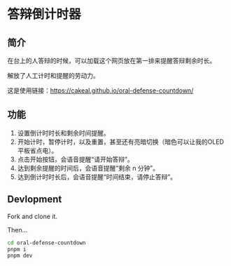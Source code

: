 # 答辩倒计时器

## 简介

在台上的人答辩的时候，可以加载这个网页放在第一排来提醒答辩剩余时长。

解放了人工计时和提醒的劳动力。

这是使用链接：https://cakeal.github.io/oral-defense-countdown/

## 功能

1. 设置倒计时时长和剩余时间提醒。
2. 开始计时，暂停计时，以及重置，甚至还有亮暗切换（暗色可以让我的OLED平板省点电）。
3. 点击开始按钮，会语音提醒“请开始答辩”。
4. 达到剩余提醒的时间后，会语音提醒“剩余 n 分钟”。
5. 达到倒计时时长后，会语音提醒“时间结束，请停止答辩”。

## Devlopment

Fork and clone it.

Then...

```bash
cd oral-defense-countdown
pnpm i
pnpm dev
```
